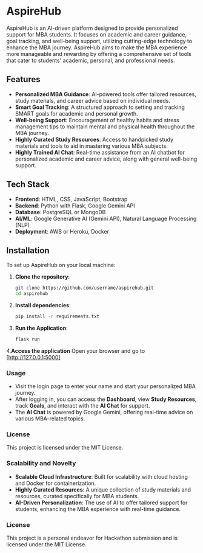 # AspireHub

AspireHub is an AI-driven platform designed to provide personalized support for MBA students. It focuses on academic and career guidance, goal tracking, and well-being support, utilizing cutting-edge technology to enhance the MBA journey. AspireHub aims to make the MBA experience more manageable and rewarding by offering a comprehensive set of tools that cater to students' academic, personal, and professional needs.

## Features

- **Personalized MBA Guidance**: AI-powered tools offer tailored resources, study materials, and career advice based on individual needs.
- **Smart Goal Tracking**: A structured approach to setting and tracking SMART goals for academic and personal growth.
- **Well-being Support**: Encouragement of healthy habits and stress management tips to maintain mental and physical health throughout the MBA journey.
- **Highly Curated Study Resources**: Access to handpicked study materials and tools to aid in mastering various MBA subjects.
- **Highly Trained AI Chat**: Real-time assistance from an AI chatbot for personalized academic and career advice, along with general well-being support.

## Tech Stack

- **Frontend**: HTML, CSS, JavaScript, Bootstrap
- **Backend**: Python with Flask, Google Gemini API
- **Database**: PostgreSQL or MongoDB
- **AI/ML**: Google Generative AI (Gemini API), Natural Language Processing (NLP)
- **Deployment**: AWS or Heroku, Docker

## Installation

To set up AspireHub on your local machine:

1. **Clone the repository**:
   ```bash
   git clone https://github.com/username/aspirehub.git
   cd aspirehub
2. **Install dependencies**:
   ```bash
   pip install -r requirements.txt

3. **Run the Application**:
   ```bash
   flask run

4.**Access the application**
  Open your browser and go to [http://127.0.0.1:5000]

### Usage
- Visit the login page to enter your name and start your personalized MBA journey.
- After logging in, you can access the **Dashboard**, view **Study Resources**, track **Goals**, and interact with the **AI Chat** for support.
- The **AI Chat** is powered by Google Gemini, offering real-time advice on various MBA-related topics.

### License
This project is licensed under the MIT License.

### Scalability and Novelty
- **Scalable Cloud Infrastructure**: Built for scalability with cloud hosting and Docker for containerization.
- **Highly Curated Resources**: A unique collection of study materials and resources, curated specifically for MBA students.
- **AI-Driven Personalization**: The use of AI to offer tailored support for students, enhancing the MBA experience with real-time guidance.

### License
This project is a personal endeavor for Hackathon submission and is licensed under the MIT License.
